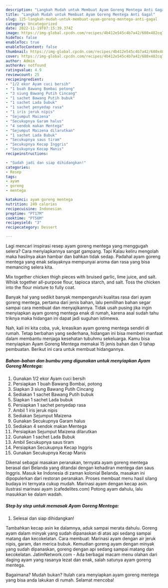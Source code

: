 ```yaml
---
description: "Langkah Mudah untuk Membuat Ayam Goreng Mentega Anti Gagal"
title: "Langkah Mudah untuk Membuat Ayam Goreng Mentega Anti Gagal"
slug: 125-langkah-mudah-untuk-membuat-ayam-goreng-mentega-anti-gagal
category: Uncategorized
date: 2022-11-19T07:15:39.374Z
image: https://img-global.cpcdn.com/recipes/4b412e545c4b7a42/680x482cq70/ayam-goreng-mentega-foto-resep-utama.jpg
hideToc: false
enableToc: true
enableTocContent: false
thumbnail: https://img-global.cpcdn.com/recipes/4b412e545c4b7a42/680x482cq70/ayam-goreng-mentega-foto-resep-utama.jpg
cover: https://img-global.cpcdn.com/recipes/4b412e545c4b7a42/680x482cq70/ayam-goreng-mentega-foto-resep-utama.jpg
author: Admin
authorAv: notfound
ratingvalue: 4.9
reviewcount: 25
recipeingredient:
- "1/2 ekor Ayam cuci bersih"
- "1 buah Bawang Bombai potong"
- "3 siung Bawang Putih Cincang"
- "1 sachet Bawang Putih bubuk"
- "1 sachet Lada bubuk"
- "1 sachet penyedap rasa"
- "1 iris jeruk nipis"
- "Sejumput Maizena"
- "Secukupnya Garam halus"
- "4 sendok makan Mentega"
- "Sejumput Maizena dilarutkan"
- "1 sachet Lada Bubuk"
- "Secukupnya saus tiram"
- "Secukupnya Kecap Inggris"
- "Secukupnya Kecap Manis"
recipeinstructions:

- "Sudah jadi dan siap dihidangkan!"
categories:
- Resep
tags:
- ayam
- goreng
- mentega

katakunci: ayam goreng mentega 
nutrition: 249 calories
recipecuisine: Indonesian
preptime: "PT17M"
cooktime: "PT56M"
recipeyield: "3"
recipecategory: Dessert

---
```



Lagi mencari inspirasi resep ayam goreng mentega yang menggugah selera? Cara menyiapkannya sangat gampang. Tapi Kalau keliru mengolah maka hasilnya akan hambar dan bahkan tidak sedap. Padahal ayam goreng mentega yang enak selayaknya mempunyai aroma dan rasa yang bisa memancing selera kita.


Mix together chicken thigh pieces with bruised garlic, lime juice, and salt. Whisk together all-purpose flour, tapioca starch, and salt. Toss the chicken into the flour mixture to fully coat.

Banyak hal yang sedikit banyak mempengaruhi kualitas rasa dari ayam goreng mentega, pertama dari jenis bahan, lalu pemilihan bahan segar sampai cara membuat dan menyajikannya. Tidak usah pusing jika ingin menyiapkan ayam goreng mentega enak di rumah, karena asal sudah tahu triknya maka hidangan ini dapat jadi suguhan istimewa.


Nah, kali ini kita coba, yuk, kreasikan ayam goreng mentega sendiri di rumah. Tetap berbahan yang sederhana, hidangan ini bisa memberi manfaat dalam membantu menjaga kesehatan tubuhmu sekeluarga. Kamu bisa menyiapkan Ayam Goreng Mentega memakai 15 jenis bahan dan 0 tahap pembuatan. Berikut ini cara untuk membuat hidangannya.

<!--inarticleads1-->

##### Bahan-bahan dan bumbu yang digunakan untuk menyiapkan Ayam Goreng Mentega:

1. Gunakan 1/2 ekor Ayam cuci bersih
1. Persiapkan 1 buah Bawang Bombai, potong
1. Siapkan 3 siung Bawang Putih Cincang
1. Sediakan 1 sachet Bawang Putih bubuk
1. Siapkan 1 sachet Lada bubuk
1. Persiapkan 1 sachet penyedap rasa
1. Ambil 1 iris jeruk nipis
1. Sediakan Sejumput Maizena
1. Gunakan Secukupnya Garam halus
1. Sediakan 4 sendok makan Mentega
1. Persiapkan Sejumput Maizena dilarutkan
1. Gunakan 1 sachet Lada Bubuk
1. Ambil Secukupnya saus tiram
1. Persiapkan Secukupnya Kecap Inggris
1. Gunakan Secukupnya Kecap Manis


Dikenal sebagai masakan peranakan, ternyata ayam goreng mentega berasal dari Belanda yang ditandai dengan kehadiran mentega dan saus Inggris. Masuk ke Indonesia di zaman kolonial Belanda, masakan ini dipopulerkan dari restoran peranakan. Proses membuat menu hasil silang budaya ini ternyata cukup mudah. Marinasi ayam dengan kecap asin. ilustrasi marinasi ayam (cafedelites.com) Potong ayam dahulu, lalu masukkan ke dalam wadah. 

<!--inarticleads2-->

##### Step by step untuk memasak Ayam Goreng Mentega:


1. Selesai dan siap dihidangkan!

Tambahkan kecap asin ke dalamnya, aduk sampai merata dahulu. Goreng ayam dalam minyak yang sudah dipanaskan di atas api sedang sampai matang dan kecokelatan. Cara membuat: Marinasi ayam dengan air jeruk nipis, garam, dan merica bubuk. Kemudian goreng ayam dengan minyak yang sudah dipanaskan, goreng dengan api sedang sampai matang dan kecokelatan. JatimNetwork.com - Ada berbagai macam menu olahan dari daging ayam yang rasanya lezat dan enak, salah satunya ayam goreng mentega. 

Bagaimana? Mudah bukan? Itulah cara menyiapkan ayam goreng mentega yang bisa anda lakukan di rumah. Selamat mencoba!
